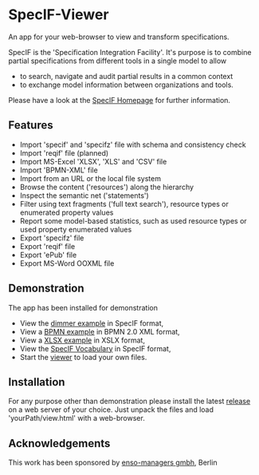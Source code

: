 # SpecIF-Viewer
An app for your web-browser to view and transform specifications.

SpecIF is the 'Specification Integration Facility'. It's purpose is to combine partial specifications from different tools in a single model to allow
- to search, navigate and audit partial results in a common context
- to exchange model information between organizations and tools.

Please have a look at the [SpecIF Homepage](https://specif.de) for further information.


## Features
- Import 'specif' and 'specifz' file with schema and consistency check
- Import 'reqif' file (planned)
- Import MS-Excel 'XLSX', 'XLS' and 'CSV' file
- Import 'BPMN-XML' file
- Import from an URL or the local file system
- Browse the content ('resources') along the hierarchy
- Inspect the semantic net ('statements')
- Filter using text fragments ('full text search'), resource types or enumerated property values
- Report some model-based statistics, such as used resource types or used property enumerated values
- Export 'specifz' file
- Export 'reqif' file
- Export 'ePub' file
- Export MS-Word OOXML file

## Demonstration
The app has been installed for demonstration
- View the [dimmer example](https://specif.de/apps/view.html#import=../examples/Dimmer.specifz) in SpecIF format,
- View a [BPMN example](https://specif.de/apps/view.html#import=../examples/Fahrtbeginn.bpmn) in BPMN 2.0 XML format,
- View a [XLSX example](https://specif.de/apps/view.html#import=../examples/Requirements.xlsx) in XSLX format,
- View the [SpecIF Vocabulary](https://specif.de/apps/view.html#import=../examples/Vocabulary.specifz) in SpecIF format,
- Start the [viewer](https://specif.de/apps/view.html) to load your own files.

## Installation
For any purpose other than demonstration please install the latest [release](https://github.com/GfSE/SpecIF-Viewer/releases) on a web server of your choice. Just unpack the files and load 'yourPath/view.html' with a web-browser.

## Acknowledgements
This work has been sponsored by [enso-managers gmbh](http://enso-managers.de), Berlin
